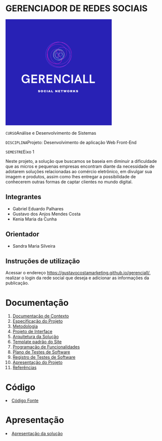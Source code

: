 # GERENCIADOR DE REDES SOCIAIS

<img src="docs/img/gerenciall_logo.png" width="350" height="350" alt="Logo">

`CURSO`Análise e Desenvolvimento de Sistemas

`DISCIPLINA`Projeto: Desenvolvimento de aplicação Web Front-End

`SEMESTRE`Eixo 1

Neste projeto, a solução que buscamos se baseia em diminuir a dificuldade que as micros e pequenas empresas encontram diante da necessidade de adotarem soluções relacionadas ao comércio eletrônico, em divulgar sua imagem e produtos, assim como lhes entregar a possibilidade de conhecerem outras formas de captar clientes no mundo digital.

## Integrantes

* Gabriel Eduardo Palhares
* Gustavo dos Anjos Mendes Costa
* Kenia Maria da Cunha

## Orientador

* Sandra Maria Silveira

## Instruções de utilização

Acessar o endereço https://gustavocostamarketing.github.io/gerenciall/, realizar o login da rede social que deseja e adicionar as informações da publicação.

# Documentação

<ol>
<li><a href="docs/01-Documentação de Contexto.md"> Documentação de Contexto</a></li>
<li><a href="docs/02-Especificação do Projeto.md"> Especificação do Projeto</a></li>
<li><a href="docs/03-Metodologia.md"> Metodologia</a></li>
<li><a href="docs/04-Projeto de Interface.md"> Projeto de Interface</a></li>
<li><a href="docs/05-Arquitetura da Solução.md"> Arquitetura da Solução</a></li>
<li><a href="docs/06-Template padrão do Site.md"> Template padrão do Site</a></li>
<li><a href="docs/07-Programação de Funcionalidades.md"> Programação de Funcionalidades</a></li>
<li><a href="docs/08-Plano de Testes de Software.md"> Plano de Testes de Software</a></li>
<li><a href="docs/09-Registro de Testes de Software.md"> Registro de Testes de Software</a></li>
<li><a href="docs/10-Apresentação do Projeto.md"> Apresentação do Projeto</a></li>
<li><a href="docs/11-Referências.md"> Referências</a></li>
</ol>

# Código

<li><a href="src/README.md"> Código Fonte</a></li>

# Apresentação

<li><a href="presentation/README.md"> Apresentação da solução</a></li>
